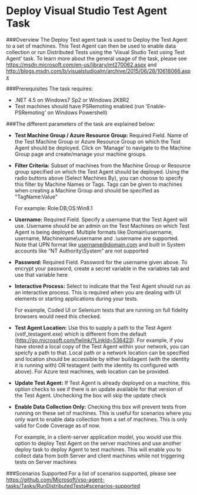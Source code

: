 # Deploy Visual Studio Test Agent Task

###Overview
The Deploy Test agent task is used to Deploy the Test Agent to a set of machines. This Test Agent can then be used to enable data collection or run Distributed Tests using the ‘Visual Studio Test using Test Agent’ task. 
To learn more about the general usage of the task, please see https://msdn.microsoft.com/en-us/library/mt270062.aspx and http://blogs.msdn.com/b/visualstudioalm/archive/2015/06/28/10618066.aspx

###Prerequisites
The task requires:
- .NET 4.5 on Windows7 Sp2 or Windows 2K8R2
- Test machines should have PSRemoting enabled (run 'Enable-PSRemoting' on Windows Powershell)

###The different parameters of the task are explained below:

- **Test Machine Group / Azure Resource Group:**	Required Field. Name of the Test Machine Group or Azure Resource Group on which the Test Agent should be deployed. Click on ‘Manage’ to navigate to the Machine Group page and create/manage your machine groups.    

- **Filter Criteria:**	Subset of machines from the Machine Group or Resource group specified on which the Test Agent should be deployed. Using the radio buttons above (Select Machines By), you can choose to specify this filter by Machine Names or Tags. Tags can be given to machines when creating a Machine Group and should be specified as "TagName:Value"

  For example: Role:DB;OS:Win8.1

- **Username:**	Required Field. Specify a username that the Test Agent will use. Username should be an admin on the Test Machines on which Test Agent is being deployed. Multiple formats like Domain\username, username, Machinename\username and .\username are supported. Note that UPN format like username@domain.com and built in System accounts like “NT Authority\System” are not supported

- **Password:**	Required Field. Password for the username given above. To encrypt your password, create a secret variable in the variables tab and use that variable here

- **Interactive Process:**	Select to indicate that the Test Agent should run as an interactive process. This is required when you are dealing with UI elements or starting applications during your tests. 

  For example, Coded UI or Selenium tests that are running on full fidelity browsers would need this checked.

- **Test Agent Location:**	Use this to supply a path to the Test Agent (vstf_testagent.exe) which is different from the default (http://go.microsoft.com/fwlink/?LinkId=536423). 
  For example, if you have stored a local copy of the Test Agent within your network, you can speicfy a path to that. Local path or a network location can be specified and location should be accessible by either buildagent (with the identity it is running with) OR testagent (with the identity its configured with above). For Azure test machines, web location can be provided. 

- **Update Test Agent:**	If Test Agent is already deployed on a machine, this option checks to see if there is an update available for that version of the Test Agent. Unchecking the box will skip the update check

- **Enable Data Collection Only:**	Checking this box will prevent tests from running on these set of machines. This is useful for scenarios where you only want to enable data collection from a set of machines. This is only valid for Code Coverage as of now.

  For example, in a client-server application model, you would use this option to deploy Test Agent on the server machines and use another deploy task to deploy Agent to test machines. This will enable you to collect data from both Server and client machines while not triggering tests on Server machines 
  
###Scenarios Supported
For a list of scenarios supported, please see https://github.com/Microsoft/vso-agent-tasks/Tasks/RunDistributedTests#scenarios-supported
